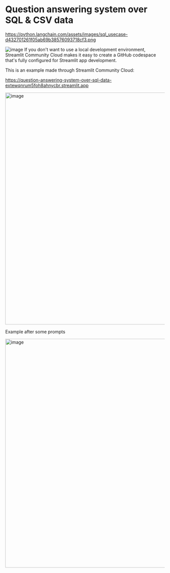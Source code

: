 # Question answering system over SQL & CSV data
https://python.langchain.com/assets/images/sql_usecase-d432701261f05ab69b38576093718cf3.png

![image](https://github.com/user-attachments/assets/350a5716-d6e2-4968-8631-61b34c6c4db0)
If you don't want to use a local development environment, Streamlit Community Cloud makes it easy to create a GitHub codespace that's fully configured for Streamlit app development.

This is an example made through Streamlit Community Cloud:

https://question-answering-system-over-sql-data-extewqnrum5foh8ahnycbr.streamlit.app 

<img width="730" alt="image" src="https://github.com/user-attachments/assets/ee19e26a-5e40-40f2-805c-bb7a129a6d7e">


Example after some prompts

<img width="720" alt="image" src="https://github.com/user-attachments/assets/fb2e18b4-2fef-4b50-8366-65fec5f4846b">
